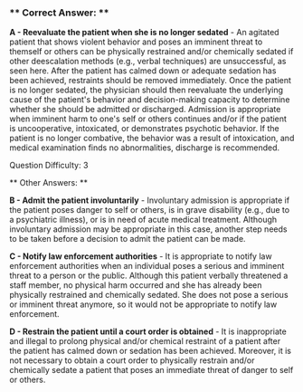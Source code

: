 ### ** Correct Answer: **

**A - Reevaluate the patient when she is no longer sedated** - An agitated patient that shows violent behavior and poses an imminent threat to themself or others can be physically restrained and/or chemically sedated if other deescalation methods (e.g., verbal techniques) are unsuccessful, as seen here. After the patient has calmed down or adequate sedation has been achieved, restraints should be removed immediately. Once the patient is no longer sedated, the physician should then reevaluate the underlying cause of the patient's behavior and decision-making capacity to determine whether she should be admitted or discharged. Admission is appropriate when imminent harm to one's self or others continues and/or if the patient is uncooperative, intoxicated, or demonstrates psychotic behavior. If the patient is no longer combative, the behavior was a result of intoxication, and medical examination finds no abnormalities, discharge is recommended.

Question Difficulty: 3

** Other Answers: **

**B - Admit the patient involuntarily** - Involuntary admission is appropriate if the patient poses danger to self or others, is in grave disability (e.g., due to a psychiatric illness), or is in need of acute medical treatment. Although involuntary admission may be appropriate in this case, another step needs to be taken before a decision to admit the patient can be made.

**C - Notify law enforcement authorities** - It is appropriate to notify law enforcement authorities when an individual poses a serious and imminent threat to a person or the public. Although this patient verbally threatened a staff member, no physical harm occurred and she has already been physically restrained and chemically sedated. She does not pose a serious or imminent threat anymore, so it would not be appropriate to notify law enforcement.

**D - Restrain the patient until a court order is obtained** - It is inappropriate and illegal to prolong physical and/or chemical restraint of a patient after the patient has calmed down or sedation has been achieved. Moreover, it is not necessary to obtain a court order to physically restrain and/or chemically sedate a patient that poses an immediate threat of danger to self or others.

